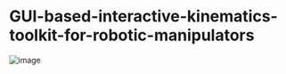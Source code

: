 # GUI-based-interactive-kinematics-toolkit-for-robotic-manipulators
![image](https://user-images.githubusercontent.com/44742647/145686814-384d8ef3-9b46-45f0-9dbf-206f950fe0e5.png)
